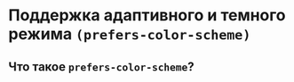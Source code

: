 # Поддержка адаптивного и темного режима `(prefers-color-scheme)` #

## Что такое `prefers-color-scheme`? ##

